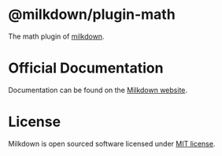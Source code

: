 # @milkdown/plugin-math

The math plugin of [milkdown](https://milkdown.dev/).

# Official Documentation

Documentation can be found on the [Milkdown website](https://milkdown.dev/plugin-math).

# License

Milkdown is open sourced software licensed under [MIT license](https://github.com/Saul-Mirone/milkdown/blob/main/LICENSE).
